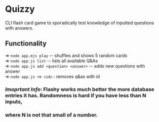 # Quizzy 

CLI flash card game to sporadically test knowledge of inputted questions with answers. 

## Functionality 

=> `node app.mjs play` -- shuffles and shows 5 random cards <br /> 
=> `node app.js list` -- lists all available Q&As  <br /> 
=> `node app.js add <question> <answer>` -- adds new questions with answer <br /> 
=> `node app.js rm <id>` : removes q&as with id <br /> 

### *Imoprtant Info*: Flashy works much better the more database entries it has. Randomness is hard if you have less than N inputs, 
### where N is not that small of a number. 